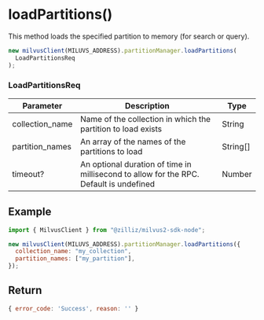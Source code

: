 # loadPartitions()

This method loads the specified partition to memory (for search or query).

```javascript
new milvusClient(MILUVS_ADDRESS).partitionManager.loadPartitions(
  LoadPartitionsReq
);
```

### LoadPartitionsReq

| Parameter       | Description                                                                            | Type     |
| --------------- | -------------------------------------------------------------------------------------- | -------- |
| collection_name | Name of the collection in which the partition to load exists                           | String   |
| partition_names | An array of the names of the partitions to load                                        | String[] |
| timeout?        | An optional duration of time in millisecond to allow for the RPC. Default is undefined | Number   |

## Example

```javascript
import { MilvusClient } from "@zilliz/milvus2-sdk-node";

new milvusClient(MILUVS_ADDRESS).partitionManager.loadPartitions({
  collection_name: "my_collection",
  partition_names: ["my_partition"],
});
```

## Return

```javascript
{ error_code: 'Success', reason: '' }
```
